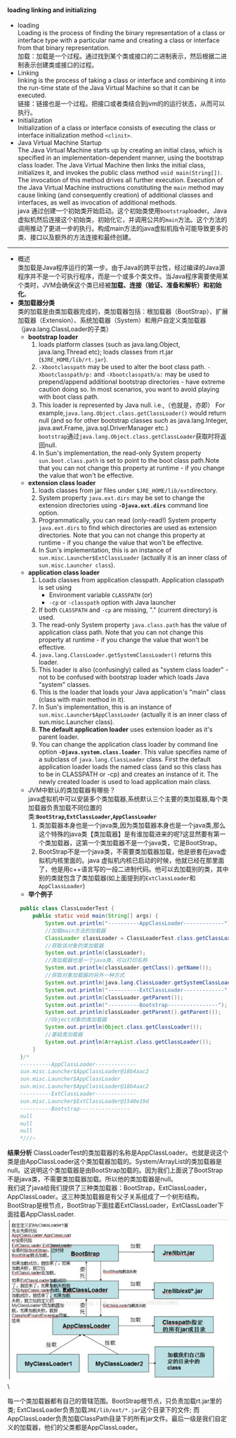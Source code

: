 #### loading linking and initializing
- loading\
Loading is the process of finding the binary representation of a class or interface type with a particular name and creating a class or interface from that binary representation.\
加载：加载是一个过程。通过找到某个类或接口的二进制表示，然后根据二进制表示创建类或接口的过程。
- Linking \
linking is the process of taking a class or interface and combining it into the run-time state of the Java Virtual Machine so that it can be executed.\
链接：链接也是一个过程。把接口或者类结合到jvm的的运行状态，从而可以执行。
-  Initialization\
Initialization of a class or interface consists of executing the class or interface initialization method `<clinit>`.
- Java Virtual Machine Startup\
The Java Virtual Machine starts up by creating an initial class, which is specified in an implementation-dependent manner, using the bootstrap class loader. The Java Virtual Machine then links the initial class, initializes it, and invokes the public class method `void main(String[])`. The invocation of this method drives all further execution. Execution of the Java Virtual Machine instructions constituting the `main` method may cause linking (and consequently creation) of additional classes and interfaces, as well as invocation of additional methods.\
java 通过创建一个初始类开始启动。这个初始类使用`bootstrap`loader。Java虚拟机然后连接这个初始类，初始化它，并调用公共的`main`方法。这个方法的调用推动了更进一步的执行。构成main方法的java虚拟机指令可能导致更多的类、接口以及额外的方法连接和最终创建。
***
- 概述\
类加载是Java程序运行的第一步。由于Java的跨平台性，经过编译的Java源程序并不是一个可执行程序，而是一个或多个类文件。当Java程序需要使用某个类时，JVM会确保这个类已经被**加载、连接（验证、准备和解析）和初始化**。
- **类加载器分类**\
类的加载是由类加载器完成的，类加载器包括：根加载器（BootStrap）、扩展加载器（Extension）、系统加载器（System）和用户自定义类加载器（java.lang.ClassLoader的子类）
    - **bootstrap loader**
        1. loads platform classes (such as java.lang.Object, java.lang.Thread etc); loads classes from rt.jar (`$JRE_HOME/lib/rt.jar`).
        2. `-Xbootclasspath` may be used to alter the boot class path. `-Xbootclasspath/p:` and `-Xbootclasspath/a:` may be used to prepend/append additional bootstrap directories - have extreme caution doing so. In most scenarios, you want to avoid playing with boot class path.
        3. This loader is represented by Java null. i.e.,（也就是，亦即） For example,`java.lang.Object.class.getClassLoader()` would return null (and so for other bootstrap classes such as java.lang.Integer, java.awt.Frame, java.sql.DriverManager etc.)\
        `bootstrap`通过`java.lang.Object.class.getClassLoader`获取时将返回null.
        5. In Sun's implementation, the read-only System property `sun.boot.class.path` is set to point to the boot class path.Note that you can not change this property at runtime - if you change the value that won't be effective.
    - **extension class loader**
        1. loads classes from jar files under `$JRE_HOME/lib/ext`directory.
        2. System property `java.ext.dirs` may be set to change the extension directories using **`-Djava.ext.dirs`** command line option.
        3. Programmatically, you can read (only-read!) System property `java.ext.dirs` to find which directories are used as extension directories. Note that you can not change this property at runtime - if you change the value that won't be effective.
        4. In Sun's implementation, this is an instance of `sun.misc.Launcher$ExtClassLoader` (actually it is an inner class of `sun.misc.Launcher class`).
    - **application class loader**
        1. Loads classes from application classpath. Application classpath is set using
            - Environment variable `CLASSPATH` (or)
            - `-cp` or `-classpath` option with Java launcher
        2. If both `CLASSPATH` and `-cp` are missing, "." (current directory) is used.
        3. The read-only System property `java.class.path` has the value of
           application class path. Note that you can not change this property at runtime - if you change the value that won't be effective.
        4. `java.lang.ClassLoader.getSystemClassLoader()` returns this loader.
        5. This loader is also (confusingly) called as "system class loader" - not to be confused with bootstrap loader which loads Java "system" classes.
        6. This is the loader that loads your Java application's "main" class (class with main method in it).
        7. In Sun's implementation, this is an instance of `sun.misc.Launcher$AppClassLoader` (actually it is an inner class of sun.misc.Launcher class).
        8. **The default application loader** uses extension loader as it's parent loader.
        9. You can change the application class loader by command line option **`-Djava.system.class.loader`**. This value specifies name of a subclass of `java.lang.ClassLoader` class. First the default application
        loader loads the named class (and so this class has to be in CLASSPATH or -cp) and creates an instance of it. The newly created loader is used to load application main class.
    - JVM中默认的类加载器有哪些？\
    java虚拟机中可以安装多个类加载器,系统默认三个主要的类加载器,每个类加载器负责加载不同位置的类:**`BootStrap`,`ExtClassLoader`,`AppClassLoader`**
        1. 类加载器本身也是一个java类,因为类加载器本身也是一个java类,那么这个特殊的java类【类加载器】是有谁加载进来的呢?这显然要有第一个类加载器，这第一个类加载器不是一个java类，它是BootStrap。
        2. BootStrap不是一个java类，不需要类加载器加载，他是嵌套在java虚拟机内核里面的。java 虚拟机内核已启动的时候，他就已经在那里面了，他是用c++语言写的一段二进制代码。他可以去加载别的类，其中别的类就包含了类加载器(如上面提到的`ExtClassLoader`和`AppClassLoader`)
    - **举个例子**
```Java
    public class ClassLoaderTest {
        public static void main(String[] args) {
            System.out.println("----------AppClassLoader-------------");
            //加载main方法的加载器
            ClassLoader classLoader = ClassLoaderTest.class.getClassLoader();
            //获取该对象的类加载器
            System.out.println(classLoader);
            //类加载器也是一个java类，可以打印名称
            System.out.println(classLoader.getClass().getName());
            //获取对象加载器的另外一种方式
            System.out.println(java.lang.ClassLoader.getSystemClassLoader());
            System.out.println("----------ExtClassLoader-------------");
            System.out.println(classLoader.getParent());
            System.out.println("----------Bootstrap----------------");
            System.out.println(classLoader.getParent().getParent());
            //Object对象的类加载器
            System.out.println(Object.class.getClassLoader());
            //基础类加载器
            System.out.println(ArrayList.class.getClassLoader());
        }
    }/*
    ----------AppClassLoader-------------
    sun.misc.Launcher$AppClassLoader@18b4aac2
    sun.misc.Launcher$AppClassLoader
    sun.misc.Launcher$AppClassLoader@18b4aac2
    ----------ExtClassLoader-------------
    sun.misc.Launcher$ExtClassLoader@1540e19d
    ----------Bootstrap----------------
    null
    null
    null
    *///~
  ```
  **结果分析**    ClassLoaderTest的类加载器的名称是AppClassLoader。也就是说这个类是由AppClassLoader这个类加载器加载的。System/ArrayList的类加载器是null。这说明这个类加载器是由BootStrap加载的。因为我们上面说了BootStrap不是java类，不需要类加载器加载。所以他的类加载器是null。\
  我们说了java给我们提供了三种类加载器：BootStrap，ExtClassLoader，AppClassLoader。这三种类加载器是有父子关系组成了一个树形结构。BootStrap是根节点，BootStrap下面挂着ExtClassLoader，ExtClassLoader下面挂着AppClassLoader.
  ![AdapterPattern](https://github.com/Fulun/blog/blob/master/images/classloaderrelation.jpg)\
  
  每一个类加载器都有自己的管辖范围。BootStrap根节点，只负责加载rt.jar里的类; ExtClassLoader负责加载`JRE/lib/ext/*.jar`这个目录下的文件; 而AppClassLoader负责加载ClassPath目录下的所有jar文件。最后一级是我们自定义的加载器，他们的父类都是AppClassLoader。




